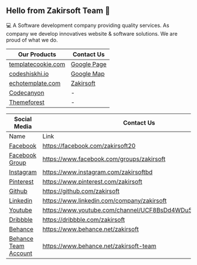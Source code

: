 ## Hello from Zakirsoft Team 👋

💻 A Software development company providing quality services. As company we develop innovatives website & software solutions. We are proud of what we do.

| Our Products      | Contact Us |
| ----------- | ----------- |
| [templatecookie.com](https://templatecookie.com) | [Google Page](https://g.page/zakirsoft) |
| [codeshiskhi.io](https://codeshikhi.io)      | [Google Map](https://g.page/zakirsoft)       |
| [echotemplate.com](https://echotemplate.com)   | [Zakirsoft](https://zakirsoft.com)        |
| [Codecanyon](https://codecanyon.net/user/templatecookie) | - |
| [Themeforest](https://themeforest.net/user/templatecookie) | - |


| Social Media | Contact Us |
| ----------- | ----------- |
| Name | Link |
| [Facebook](https://facebook.com/zakirsoft20) | https://facebook.com/zakirsoft20 |
| [Facebook Group](https://www.facebook.com/groups/zakirsoft) | https://www.facebook.com/groups/zakirsoft |
| [Instagram](https://www.instagram.com/zakirsoft) | https://www.instagram.com/zakirsoftbd |
| [Pinterest](https://www.pinterest.com/zakirsoft) | https://www.pinterest.com/zakirsoft |
| [Github](https://github.com/zakirsoft) | https://github.com/zakirsoft |
| [Linkedin](https://www.linkedin.com/company/zakirsoft) | https://www.linkedin.com/company/zakirsoft |
| [Youtube](https://www.youtube.com/channel/UCF8BsDd4WDu5VVUpmcRTPpA) | https://www.youtube.com/channel/UCF8BsDd4WDu5VVUpmcRTPpA |
| [Dribbble](https://dribbble.com/zakirsoft) | https://dribbble.com/zakirsoft |
| [Behance](https://www.behance.net/zakirsoft) | https://www.behance.net/zakirsoft |
| [Behance Team Account](https://www.behance.net/zakirsoft-team) | https://www.behance.net/zakirsoft-team |

<!--
**Here are some ideas to get you started:**

🙋‍♀️ A short introduction - what is your organization all about?
🌈 Contribution guidelines - how can the community get involved?
👩‍💻 Useful resources - where can the community find your docs? Is there anything else the community should know?
🍿 Fun facts - what does your team eat for breakfast?
🧙 Remember, you can do mighty things with the power of [Markdown](https://guides.github.com/features/mastering-markdown/)
-->
